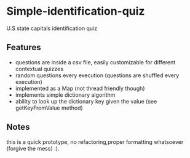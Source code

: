 Simple-identification-quiz
===========================

U.S state capitals identification quiz

Features
--------
  * questions are inside a csv file, easily customizable for different contextual quizzes
  * random questions every execution (questions are shuffled every execution)
  * implemented as a Map (not thread friendly though)
  * implements simple dictionary algorithm
  * ability to look up the dictionary key given the value (see getKeyFromValue method)

Notes
-----
  this is a quick prototype, no refactoring,proper formatting whatsoever (forgive the mess) :).

